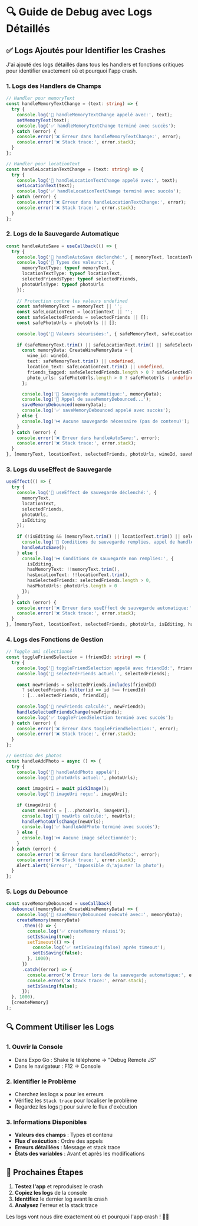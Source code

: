 # 🔍 Guide de Debug avec Logs Détaillés

## ✅ **Logs Ajoutés pour Identifier les Crashes**

J'ai ajouté des logs détaillés dans tous les handlers et fonctions critiques pour identifier exactement où et pourquoi l'app crash.

### **1. Logs des Handlers de Champs**

```typescript
// Handler pour memoryText
const handleMemoryTextChange = (text: string) => {
  try {
    console.log('🔄 handleMemoryTextChange appelé avec:', text);
    setMemoryText(text);
    console.log('✅ handleMemoryTextChange terminé avec succès');
  } catch (error) {
    console.error('❌ Erreur dans handleMemoryTextChange:', error);
    console.error('❌ Stack trace:', error.stack);
  }
};

// Handler pour locationText
const handleLocationTextChange = (text: string) => {
  try {
    console.log('🔄 handleLocationTextChange appelé avec:', text);
    setLocationText(text);
    console.log('✅ handleLocationTextChange terminé avec succès');
  } catch (error) {
    console.error('❌ Erreur dans handleLocationTextChange:', error);
    console.error('❌ Stack trace:', error.stack);
  }
};
```

### **2. Logs de la Sauvegarde Automatique**

```typescript
const handleAutoSave = useCallback(() => {
  try {
    console.log('🔄 handleAutoSave déclenché:', { memoryText, locationText, selectedFriends, photoUrls, isEditing });
    console.log('🔄 Types des valeurs:', {
      memoryTextType: typeof memoryText,
      locationTextType: typeof locationText,
      selectedFriendsType: typeof selectedFriends,
      photoUrlsType: typeof photoUrls
    });
    
    // Protection contre les valeurs undefined
    const safeMemoryText = memoryText || '';
    const safeLocationText = locationText || '';
    const safeSelectedFriends = selectedFriends || [];
    const safePhotoUrls = photoUrls || [];
    
    console.log('🔄 Valeurs sécurisées:', { safeMemoryText, safeLocationText, safeSelectedFriends, safePhotoUrls });
    
    if (safeMemoryText.trim() || safeLocationText.trim() || safeSelectedFriends.length > 0 || safePhotoUrls.length > 0) {
      const memoryData: CreateWineMemoryData = {
        wine_id: wineId,
        text: safeMemoryText.trim() || undefined,
        location_text: safeLocationText.trim() || undefined,
        friends_tagged: safeSelectedFriends.length > 0 ? safeSelectedFriends : undefined,
        photo_urls: safePhotoUrls.length > 0 ? safePhotoUrls : undefined
      };

      console.log('💾 Sauvegarde automatique:', memoryData);
      console.log('💾 Appel de saveMemoryDebounced...');
      saveMemoryDebounced(memoryData);
      console.log('✅ saveMemoryDebounced appelé avec succès');
    } else {
      console.log('⏭️ Aucune sauvegarde nécessaire (pas de contenu)');
    }
  } catch (error) {
    console.error('❌ Erreur dans handleAutoSave:', error);
    console.error('❌ Stack trace:', error.stack);
  }
}, [memoryText, locationText, selectedFriends, photoUrls, wineId, saveMemoryDebounced]);
```

### **3. Logs du useEffect de Sauvegarde**

```typescript
useEffect(() => {
  try {
    console.log('🔄 useEffect de sauvegarde déclenché:', { 
      memoryText, 
      locationText, 
      selectedFriends, 
      photoUrls, 
      isEditing 
    });
    
    if (!isEditing && (memoryText.trim() || locationText.trim() || selectedFriends.length > 0 || photoUrls.length > 0)) {
      console.log('🔄 Conditions de sauvegarde remplies, appel de handleAutoSave...');
      handleAutoSave();
    } else {
      console.log('⏭️ Conditions de sauvegarde non remplies:', {
        isEditing,
        hasMemoryText: !!memoryText.trim(),
        hasLocationText: !!locationText.trim(),
        hasSelectedFriends: selectedFriends.length > 0,
        hasPhotoUrls: photoUrls.length > 0
      });
    }
  } catch (error) {
    console.error('❌ Erreur dans useEffect de sauvegarde automatique:', error);
    console.error('❌ Stack trace:', error.stack);
  }
}, [memoryText, locationText, selectedFriends, photoUrls, isEditing, handleAutoSave]);
```

### **4. Logs des Fonctions de Gestion**

```typescript
// Toggle ami sélectionné
const toggleFriendSelection = (friendId: string) => {
  try {
    console.log('🔄 toggleFriendSelection appelé avec friendId:', friendId);
    console.log('🔄 selectedFriends actuel:', selectedFriends);
    
    const newFriends = selectedFriends.includes(friendId) 
      ? selectedFriends.filter(id => id !== friendId)
      : [...selectedFriends, friendId];
    
    console.log('🔄 newFriends calculé:', newFriends);
    handleSelectedFriendsChange(newFriends);
    console.log('✅ toggleFriendSelection terminé avec succès');
  } catch (error) {
    console.error('❌ Erreur dans toggleFriendSelection:', error);
    console.error('❌ Stack trace:', error.stack);
  }
};

// Gestion des photos
const handleAddPhoto = async () => {
  try {
    console.log('🔄 handleAddPhoto appelé');
    console.log('🔄 photoUrls actuel:', photoUrls);
    
    const imageUri = await pickImage();
    console.log('🔄 imageUri reçu:', imageUri);
    
    if (imageUri) {
      const newUrls = [...photoUrls, imageUri];
      console.log('🔄 newUrls calculé:', newUrls);
      handlePhotoUrlsChange(newUrls);
      console.log('✅ handleAddPhoto terminé avec succès');
    } else {
      console.log('⏭️ Aucune image sélectionnée');
    }
  } catch (error) {
    console.error('❌ Erreur dans handleAddPhoto:', error);
    console.error('❌ Stack trace:', error.stack);
    Alert.alert('Erreur', 'Impossible d\'ajouter la photo');
  }
};
```

### **5. Logs du Debounce**

```typescript
const saveMemoryDebounced = useCallback(
  debounce((memoryData: CreateWineMemoryData) => {
    console.log('🔄 saveMemoryDebounced exécuté avec:', memoryData);
    createMemory(memoryData)
      .then(() => {
        console.log('✅ createMemory réussi');
        setIsSaving(true);
        setTimeout(() => {
          console.log('✅ setIsSaving(false) après timeout');
          setIsSaving(false);
        }, 1000);
      })
      .catch((error) => {
        console.error('❌ Erreur lors de la sauvegarde automatique:', error);
        console.error('❌ Stack trace:', error.stack);
        setIsSaving(false);
      });
  }, 1000),
  [createMemory]
);
```

## 🔍 **Comment Utiliser les Logs**

### **1. Ouvrir la Console**
- Dans Expo Go : Shake le téléphone → "Debug Remote JS"
- Dans le navigateur : F12 → Console

### **2. Identifier le Problème**
- Cherchez les logs `❌` pour les erreurs
- Vérifiez les `Stack trace` pour localiser le problème
- Regardez les logs `🔄` pour suivre le flux d'exécution

### **3. Informations Disponibles**
- **Valeurs des champs** : Types et contenu
- **Flux d'exécution** : Ordre des appels
- **Erreurs détaillées** : Message et stack trace
- **États des variables** : Avant et après les modifications

## 🎯 **Prochaines Étapes**

1. **Testez l'app** et reproduisez le crash
2. **Copiez les logs** de la console
3. **Identifiez** le dernier log avant le crash
4. **Analysez** l'erreur et la stack trace

Les logs vont nous dire exactement où et pourquoi l'app crash ! 🍷✨




